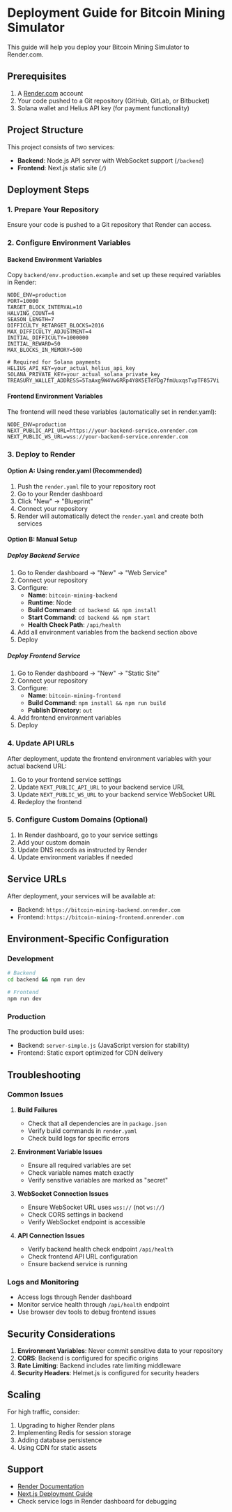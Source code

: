 # Deployment Guide for Bitcoin Mining Simulator

This guide will help you deploy your Bitcoin Mining Simulator to Render.com.

## Prerequisites

1. A [Render.com](https://render.com) account
2. Your code pushed to a Git repository (GitHub, GitLab, or Bitbucket)
3. Solana wallet and Helius API key (for payment functionality)

## Project Structure

This project consists of two services:
- **Backend**: Node.js API server with WebSocket support (`/backend`)
- **Frontend**: Next.js static site (`/`)

## Deployment Steps

### 1. Prepare Your Repository

Ensure your code is pushed to a Git repository that Render can access.

### 2. Configure Environment Variables

#### Backend Environment Variables
Copy `backend/env.production.example` and set up these required variables in Render:

```
NODE_ENV=production
PORT=10000
TARGET_BLOCK_INTERVAL=10
HALVING_COUNT=4
SEASON_LENGTH=7
DIFFICULTY_RETARGET_BLOCKS=2016
MAX_DIFFICULTY_ADJUSTMENT=4
INITIAL_DIFFICULTY=1000000
INITIAL_REWARD=50
MAX_BLOCKS_IN_MEMORY=500

# Required for Solana payments
HELIUS_API_KEY=your_actual_helius_api_key
SOLANA_PRIVATE_KEY=your_actual_solana_private_key
TREASURY_WALLET_ADDRESS=5TaAxg9W4VwGRRp4Y8K5ETdFDg7fmUuxqsTvpTF857Vi
```

#### Frontend Environment Variables
The frontend will need these variables (automatically set in render.yaml):

```
NODE_ENV=production
NEXT_PUBLIC_API_URL=https://your-backend-service.onrender.com
NEXT_PUBLIC_WS_URL=wss://your-backend-service.onrender.com
```

### 3. Deploy to Render

#### Option A: Using render.yaml (Recommended)

1. Push the `render.yaml` file to your repository root
2. Go to your Render dashboard
3. Click "New" → "Blueprint"
4. Connect your repository
5. Render will automatically detect the `render.yaml` and create both services

#### Option B: Manual Setup

##### Deploy Backend Service
1. Go to Render dashboard → "New" → "Web Service"
2. Connect your repository
3. Configure:
   - **Name**: `bitcoin-mining-backend`
   - **Runtime**: Node
   - **Build Command**: `cd backend && npm install`
   - **Start Command**: `cd backend && npm start`
   - **Health Check Path**: `/api/health`
4. Add all environment variables from the backend section above
5. Deploy

##### Deploy Frontend Service
1. Go to Render dashboard → "New" → "Static Site"
2. Connect your repository
3. Configure:
   - **Name**: `bitcoin-mining-frontend`
   - **Build Command**: `npm install && npm run build`
   - **Publish Directory**: `out`
4. Add frontend environment variables
5. Deploy

### 4. Update API URLs

After deployment, update the frontend environment variables with your actual backend URL:

1. Go to your frontend service settings
2. Update `NEXT_PUBLIC_API_URL` to your backend service URL
3. Update `NEXT_PUBLIC_WS_URL` to your backend service WebSocket URL
4. Redeploy the frontend

### 5. Configure Custom Domains (Optional)

1. In Render dashboard, go to your service settings
2. Add your custom domain
3. Update DNS records as instructed by Render
4. Update environment variables if needed

## Service URLs

After deployment, your services will be available at:
- Backend: `https://bitcoin-mining-backend.onrender.com`
- Frontend: `https://bitcoin-mining-frontend.onrender.com`

## Environment-Specific Configuration

### Development
```bash
# Backend
cd backend && npm run dev

# Frontend
npm run dev
```

### Production
The production build uses:
- Backend: `server-simple.js` (JavaScript version for stability)
- Frontend: Static export optimized for CDN delivery

## Troubleshooting

### Common Issues

1. **Build Failures**
   - Check that all dependencies are in `package.json`
   - Verify build commands in `render.yaml`
   - Check build logs for specific errors

2. **Environment Variable Issues**
   - Ensure all required variables are set
   - Check variable names match exactly
   - Verify sensitive variables are marked as "secret"

3. **WebSocket Connection Issues**
   - Ensure WebSocket URL uses `wss://` (not `ws://`)
   - Check CORS settings in backend
   - Verify WebSocket endpoint is accessible

4. **API Connection Issues**
   - Verify backend health check endpoint `/api/health`
   - Check frontend API URL configuration
   - Ensure backend service is running

### Logs and Monitoring

- Access logs through Render dashboard
- Monitor service health through `/api/health` endpoint
- Use browser dev tools to debug frontend issues

## Security Considerations

1. **Environment Variables**: Never commit sensitive data to your repository
2. **CORS**: Backend is configured for specific origins
3. **Rate Limiting**: Backend includes rate limiting middleware
4. **Security Headers**: Helmet.js is configured for security headers

## Scaling

For high traffic, consider:
1. Upgrading to higher Render plans
2. Implementing Redis for session storage
3. Adding database persistence
4. Using CDN for static assets

## Support

- [Render Documentation](https://render.com/docs)
- [Next.js Deployment Guide](https://nextjs.org/docs/deployment)
- Check service logs in Render dashboard for debugging
